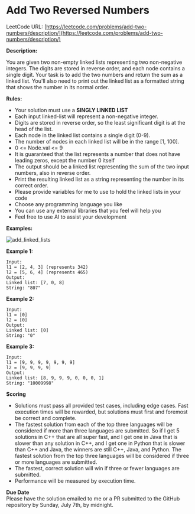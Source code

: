 # Add Two Reversed Numbers

LeetCode URL: [https://leetcode.com/problems/add-two-numbers/description/](https://leetcode.com/problems/add-two-numbers/description/)

**Description:**

You are given two non-empty linked lists representing two non-negative integers. The digits are stored in reverse order, and each node contains a single digit. Your task is to add the two numbers and return the sum as a linked list. You'll also need to print out the linked list as a formatted string that shows the number in its normal order.

**Rules:**

- Your solution must use a **SINGLY LINKED LIST**
- Each input linked-list will represent a non-negative integer.
- Digits are stored in reverse order, so the least significant digit is at the head of the list.
- Each node in the linked list contains a single digit (0-9).
- The number of nodes in each linked list will be in the range [1, 100].
- 0 <= Node.val <= 9
- It is guaranteed that the list represents a number that does not have leading zeros, except the number 0 itself
- The output should be a linked list representing the sum of the two input numbers, also in reverse order.
- Print the resulting linked list as a string representing the number in its correct order.
- Please provide variables for me to use to hold the linked lists in your code
- Choose any programming language you like
- You can use any external libraries that you feel will help you
- Feel free to use AI to assist your development

**Examples:**

![add_linked_lists](https://github.com/VC-CodeLabs/Add_Two_Numbers/assets/154607214/c61b0320-7213-4be9-89e3-f2d6555e8a5c)

**Example 1:**
```
Input:
l1 = [2, 4, 3] (represents 342)
l2 = [5, 6, 4] (represents 465)
Output:
Linked list: [7, 0, 8]
String: "807"
```

**Example 2:**
```
Input:
l1 = [0]
l2 = [0]
Output:
Linked list: [0]
String: "0"
```

**Example 3:**
```
Input:
l1 = [9, 9, 9, 9, 9, 9, 9]
l2 = [9, 9, 9, 9]
Output:
Linked list: [8, 9, 9, 9, 0, 0, 0, 1]
String: "10009998"
```

**Scoring**</br>
- Solutions must pass all provided test cases, including edge cases.
 Fast execution times will be rewarded, but solutions must first and foremost be correct and complete.
- The fastest solution from each of the top three languages will be considered if more than three languages are submitted. So if I get 5 solutions in C++ that are all super fast, and I get one in Java that is slower than any solution in C++, and I get one in Python that is slower than C++ and Java, the winners are still C++, Java, and Python. The fastest solution from the top three languages will be considered if three or more languages are submitted.
- The fastest, correct solution will win if three or fewer languages are submitted.
- Performance will be measured by execution time.

**Due Date**</br>
Please have the solution emailed to me or a PR submitted to the GitHub repository by Sunday, July 7th, by midnight.
